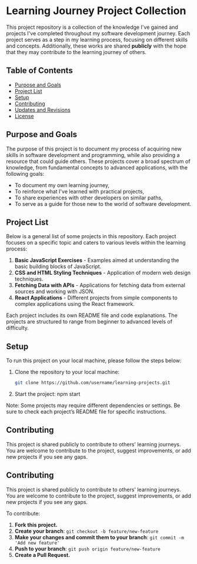 # Learning Journey Project Collection

This project repository is a collection of the knowledge I've gained and projects I've completed throughout my software development journey. Each project serves as a step in my learning process, focusing on different skills and concepts. Additionally, these works are shared **publicly** with the hope that they may contribute to the learning journey of others.

## Table of Contents

- [Purpose and Goals](#purpose-and-goals)
- [Project List](#project-list)
- [Setup](#setup)
- [Contributing](#contributing)
- [Updates and Revisions](#updates-and-revisions)
- [License](#license)

## Purpose and Goals

The purpose of this project is to document my process of acquiring new skills in software development and programming, while also providing a resource that could guide others. These projects cover a broad spectrum of knowledge, from fundamental concepts to advanced applications, with the following goals:

- To document my own learning journey,
- To reinforce what I've learned with practical projects,
- To share experiences with other developers on similar paths,
- To serve as a guide for those new to the world of software development.

## Project List

Below is a general list of some projects in this repository. Each project focuses on a specific topic and caters to various levels within the learning process:

1. **Basic JavaScript Exercises** - Examples aimed at understanding the basic building blocks of JavaScript.
2. **CSS and HTML Styling Techniques** - Application of modern web design techniques.
3. **Fetching Data with APIs** - Applications for fetching data from external sources and working with JSON.
4. **React Applications** - Different projects from simple components to complex applications using the React framework.

Each project includes its own README file and code explanations. The projects are structured to range from beginner to advanced levels of difficulty.

## Setup

To run this project on your local machine, please follow the steps below:

1. Clone the repository to your local machine:
   ```bash
   git clone https://github.com/username/learning-projects.git
2. Start the project:
  npm start

Note: Some projects may require different dependencies or settings. Be sure to check each project’s README file for specific instructions.

## Contributing

This project is shared publicly to contribute to others' learning journeys. You are welcome to contribute to the project, suggest improvements, or add new projects if you see any gaps.

## Contributing

This project is shared publicly to contribute to others' learning journeys. You are welcome to contribute to the project, suggest improvements, or add new projects if you see any gaps.

To contribute:

1. **Fork this project.**
2. **Create your branch**:
   `git checkout -b feature/new-feature`
4. **Make your changes and commit them to your branch**:
   `git commit -m 'Add new feature'`
6. **Push to your branch**:
   `git push origin feature/new-feature`
8. **Create a Pull Request.**

